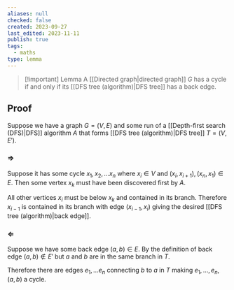 ```yaml
---
aliases: null
checked: false
created: 2023-09-27
last_edited: 2023-11-11
publish: true
tags:
  - maths
type: lemma
---
```

> [!important] Lemma
> A [[Directed graph|directed graph]] $G$ has a cycle if and only if its [[DFS tree (algorithm)|DFS tree]] has a back edge.

## Proof

Suppose we have a graph $G = (V,E)$ and some run of a [[Depth-first search (DFS)|DFS]] algorithm $A$ that forms [[DFS tree (algorithm)|DFS tree]] $T = (V, E')$.

### $\Rightarrow$

Suppose it has some cycle $x_1, x_2, \ldots x_n$ where $x_i \in V$ and $(x_i, x_{i+1}), (x_n, x_1) \in E$. Then some vertex $x_k$ must have been discovered first by $A$.

All other vertices $x_i$ must be below $x_k$ and contained in its branch. Therefore $x_{i-1}$ is contained in its branch with edge $(x_{i-1}, x_i)$ giving the desired [[DFS tree (algorithm)|back edge]].

### $\Leftarrow$

Suppose we have some back edge $(a, b) \in E$. By the definition of back edge $(a,b) \not \in E'$ but $a$ and $b$ are in the same branch in $T$.

Therefore there are edges $e_1, \ldots e_n$ connecting $b$ to $a$ in $T$ making $e_1, \ldots, e_n, (a,b)$ a cycle.
